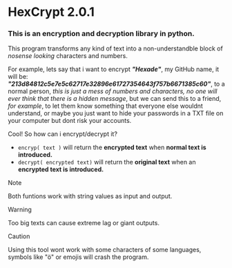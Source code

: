 # HexCrypt 2.0.1
### This is an encryption and decryption library in python.


This program transforms any kind of text into a non-understandble block of _nosense looking_ characters and numbers.

For example, lets say that i want to encrypt _**"Hexade"**_, my GitHub name, it will be: **_"213d84812c5e7e5c62717e32896e61727354643f757b6671385c60"_**, to a normal person, _this is just a mess of numbers and characters, no one will ever think that there is a hidden message_, but we can send this to a friend, _for example_, to let them know something that everyone else wouldnt understand, or maybe you just want to hide your passwords in a TXT file on your computer but dont risk your accounts.

Cool! So how can i encrypt/decrypt it?

- `encryp( text )` will return the **encrypted text** when **normal text is introduced.**
- `decrypt( encrypted text)` will return the **original text** when an **encrypted text is introduced.**

  
> [!NOTE]
> Both funtions work with string values as input and output.

> [!WARNING]
> Too big texts can cause extreme lag or giant outputs.

> [!CAUTION]
> Using this tool wont work with some characters of some languages, symbols like "ö" or emojis will crash the program.


